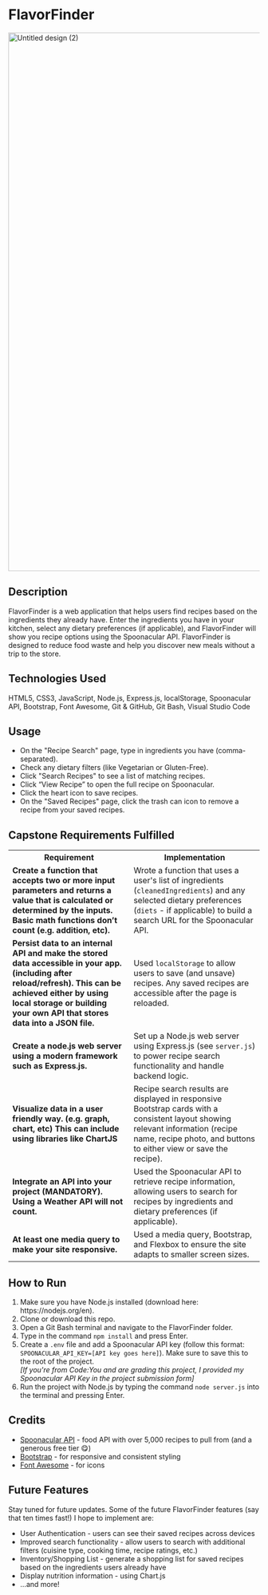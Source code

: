 <h1>FlavorFinder</h1>
<img width="1920" height="1080" alt="Untitled design (2)" src="https://github.com/user-attachments/assets/7989754f-a095-4b19-8eb5-34822d1ff1cb" />
<h2>Description</h2>
<p>FlavorFinder is a web application that helps users find recipes based on the ingredients they already have. Enter the ingredients you have in your kitchen, select any dietary preferences (if applicable), and FlavorFinder will show you recipe options using the Spoonacular API. FlavorFinder is designed to reduce food waste and help you discover new meals without a trip to the store.</p>
<h2>Technologies Used</h2>
<p>HTML5, CSS3, JavaScript, Node.js, Express.js, localStorage, Spoonacular API, Bootstrap, Font Awesome, Git & GitHub, Git Bash, Visual Studio Code</p>
<h2>Usage</h2>
<ul>
  <li>On the "Recipe Search" page, type in ingredients you have (comma-separated).</li>
  <li>Check any dietary filters (like Vegetarian or Gluten-Free).</li>
  <li>Click "Search Recipes" to see a list of matching recipes.</li>
  <li>Click “View Recipe” to open the full recipe on Spoonacular.</li>
  <li>Click the heart icon to save recipes.</li>
  <li>On the "Saved Recipes" page, click the trash can icon to remove a recipe from your saved recipes.</li>
</ul>
<h2>Capstone Requirements Fulfilled</h2>
<table>
  <tr>
    <th>Requirement</th>
    <th>Implementation</th>
  </tr>
  <tr>
    <td><b>Create a function that accepts two or more input parameters and returns a value that is calculated or determined by the inputs. Basic math functions don’t count (e.g. addition, etc).</b></td>
    <td>Wrote a function that uses a user's list of ingredients (<code>cleanedIngredients</code>) and any selected dietary preferences (<code>diets</code> - if applicable) to build a search URL for the Spoonacular API.</td>
  </tr>
  <tr>
    <td><b>Persist data to an internal API and make the stored data accessible in your app. (including after reload/refresh). This can be achieved either by using local storage or building your own API that stores data into a JSON file.</b></td>
    <td>Used <code>localStorage</code> to allow users to save (and unsave) recipes. Any saved recipes are accessible after the page is reloaded.</td.>
  </tr>
  <tr>
    <td><b>Create a node.js web server using a modern framework such as Express.js.</b></td>
    <td>Set up a Node.js web server using Express.js (see <code>server.js</code>) to power recipe search functionality and handle backend logic.</td>
  </tr>
  <tr>
    <td><b>Visualize data in a user friendly way. (e.g. graph, chart, etc) This can include using libraries like ChartJS</b></td>
    <td>Recipe search results are displayed in responsive Bootstrap cards with a consistent layout showing relevant information (recipe name, recipe photo, and buttons to either view or save the recipe).</td>
  </tr>
  <tr>
    <td><b>Integrate an API into your project (MANDATORY). Using a Weather API will not count.</b></td>
    <td>Used the Spoonacular API to retrieve recipe information, allowing users to search for recipes by ingredients and dietary preferences (if applicable).</td>
  </tr>
  <tr>
    <td><b>At least one media query to make your site responsive.</b></td>
    <td>Used a media query, Bootstrap, and Flexbox to ensure the site adapts to smaller screen sizes.</td>
  </tr>
</table>
<h2>How to Run</h2>
<ol>
  <li>Make sure you have Node.js installed (download here: https://nodejs.org/en).</li>
  <li>Clone or download this repo.</li>
  <li>Open a Git Bash terminal and navigate to the FlavorFinder folder.</li>
  <li>Type in the command <code>npm install</code> and press Enter.</li>
  <li>Create a <code>.env</code> file and add a Spoonacular API key (follow this format: <code>SPOONACULAR_API_KEY=[API key goes here]</code>). Make sure to save this to the root of the project.<br/><i>[If you're from Code:You and are grading this project, I provided my Spoonacular API Key in the project submission form]</i></li>
  <li>Run the project with Node.js by typing the command <code>node server.js</code> into the terminal and pressing Enter.</li>
</ol>
<h2>Credits</h2>
<ul>
  <li><a href="https://spoonacular.com/food-api">Spoonacular API</a> - food API with over 5,000 recipes to pull from (and a generous free tier &#128523;)</li>
  <li><a href="https://getbootstrap.com/">Bootstrap</a> - for responsive and consistent styling</li>
  <li><a href="https://fontawesome.com/">Font Awesome</a> - for icons</li>
</ul>
<h2>Future Features</h2>
<p>Stay tuned for future updates. Some of the future FlavorFinder features (say that ten times fast!) I hope to implement are:</p>
<ul>
  <li>User Authentication - users can see their saved recipes across devices</li>
  <li>Improved search functionality - allow users to search with additional filters (cuisine type, cooking time, recipe ratings, etc.)</li>
  <li>Inventory/Shopping List - generate a shopping list for saved recipes based on the ingredients users already have</li>
  <li>Display nutrition information - using Chart.js</li>
  <li>...and more!</li>
</ul>
